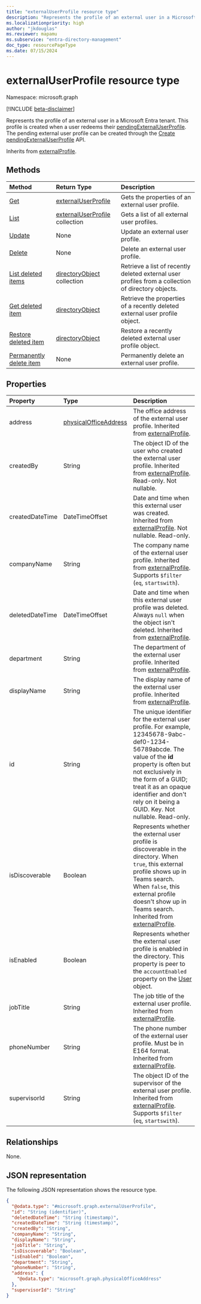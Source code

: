```yaml
---
title: "externalUserProfile resource type"
description: "Represents the profile of an external user in a Microsoft Entra tenant."
ms.localizationpriority: high
author: "jkdouglas"
ms.reviewer: mapamu
ms.subservice: "entra-directory-management"
doc_type: resourcePageType
ms.date: 07/15/2024
---
```


# externalUserProfile resource type

Namespace: microsoft.graph

[!INCLUDE [beta-disclaimer](../../includes/beta-disclaimer.md)]

Represents the profile of an external user in a Microsoft Entra tenant. This profile is created when a user redeems their [pendingExternalUserProfile](pendingexternaluserprofile.md). The pending external user profile can be created through the [Create pendingExternalUserProfile](../api/directory-post-pendingexternaluserprofile.md) API.

Inherits from [externalProfile](externalprofile.md).

## Methods

| Method         | Return Type | Description |
|:---------------|:------------|:------------|
|[Get](../api/externaluserprofile-get.md) | [externalUserProfile](externaluserprofile.md) | Gets the properties of an external user profile. |
|[List](../api/directory-list-externaluserprofiles.md) |[externalUserProfile](externaluserprofile.md) collection| Gets a list of all external user profiles. |
|[Update](../api/externaluserprofile-update.md) | None | Update an external user profile. |
|[Delete](../api/directory-delete-externaluserprofiles.md) | None | Delete an external user profile. |
|[List deleted items](../api/directory-deleteditems-list.md) | [directoryObject](directoryobject.md) collection | Retrieve a list of recently deleted external user profiles from a collection of directory objects. |
|[Get deleted item](../api/directory-deleteditems-get.md) | [directoryObject](directoryobject.md) | Retrieve the properties of a recently deleted external user profile object. |
|[Restore deleted item](../api/directory-deleteditems-restore.md) | [directoryObject](directoryobject.md) | Restore a recently deleted external user profile object. |
|[Permanently delete item](../api/directory-deleteditems-delete.md) | None | Permanently delete an external user profile. |

## Properties

| Property   | Type |Description|
|:---------------|:--------|:----------|
|address|[physicalOfficeAddress](physicalofficeaddress.md)|The office address of the external user profile. Inherited from [externalProfile](../resources/externalprofile.md).|
|createdBy|String|The object ID of the user who created the external user profile. Inherited from [externalProfile](../resources/externalprofile.md). Read-only. Not nullable. |
|createdDateTime|DateTimeOffset|Date and time when this external user was created. Inherited from [externalProfile](../resources/externalprofile.md). Not nullable. Read-only. |
|companyName|String|The company name of the external user profile. Inherited from [externalProfile](../resources/externalprofile.md). Supports `$filter` (`eq`, `startswith`). |
|deletedDateTime|DateTimeOffset|Date and time when this external user profile was deleted. Always `null` when the object isn't deleted. Inherited from [externalProfile](../resources/externalprofile.md). |
|department|String|The department of the external user profile. Inherited from [externalProfile](../resources/externalprofile.md). |
|displayName|String|The display name of the external user profile. Inherited from [externalProfile](../resources/externalprofile.md).|
|id|String|The unique identifier for the external user profile. For example, 12345678-9abc-def0-1234-56789abcde. The value of the **id** property is often but not exclusively in the form of a GUID; treat it as an opaque identifier and don't rely on it being a GUID. Key. Not nullable. Read-only.|
|isDiscoverable|Boolean|Represents whether the external user profile is discoverable in the directory. When `true`, this external profile shows up in Teams search. When `false`, this external profile doesn't show up in Teams search. Inherited from [externalProfile](../resources/externalprofile.md). |
|isEnabled|Boolean|Represents whether the external user profile is enabled in the directory. This property is peer to the `accountEnabled` property on the [User](user.md) object. |
|jobTitle|String|The job title of the external user profile. Inherited from [externalProfile](../resources/externalprofile.md).|
|phoneNumber|String|The phone number of the external user profile. Must be in E164 format. Inherited from [externalProfile](../resources/externalprofile.md).|
|supervisorId|String|The object ID of the supervisor of the external user profile. Inherited from [externalProfile](../resources/externalprofile.md). Supports `$filter` (`eq`, `startswith`).|

## Relationships

None.

## JSON representation

The following JSON representation shows the resource type.
<!-- {
  "blockType": "resource",
  "keyProperty": "id",
  "@odata.type": "microsoft.graph.externalUserProfile",
  "openType": true
}
-->
``` json
{
  "@odata.type": "#microsoft.graph.externalUserProfile",
  "id": "String (identifier)",
  "deletedDateTime": "String (timestamp)",
  "createdDateTime": "String (timestamp)",
  "createdBy": "String",
  "companyName": "String",
  "displayName": "String",
  "jobTitle": "String",
  "isDiscoverable": "Boolean",
  "isEnabled": "Boolean",
  "department": "String",
  "phoneNumber": "String",
  "address": {
    "@odata.type": "microsoft.graph.physicalOfficeAddress"
  },
  "supervisorId": "String"
}
```

<!-- uuid: 8fcb5dbc-d5aa-4681-8e31-b001d5168d79
2015-10-25 14:57:30 UTC -->
<!--
{
  "type": "#page.annotation",
  "description": "externalUserProfile resource",
  "keywords": "",
  "section": "documentation",
  "tocPath": "",
  "suppressions": []
}
-->
